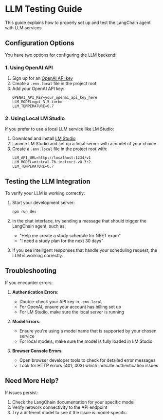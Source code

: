 # LLM Testing Guide

This guide explains how to properly set up and test the LangChain agent with LLM services.

## Configuration Options

You have two options for configuring the LLM backend:

### 1. Using OpenAI API

1. Sign up for an [OpenAI API key](https://platform.openai.com/signup)
2. Create a `.env.local` file in the project root 
3. Add your OpenAI API key:
   ```
   OPENAI_API_KEY=your_openai_api_key_here
   LLM_MODEL=gpt-3.5-turbo
   LLM_TEMPERATURE=0.7
   ```

### 2. Using Local LM Studio

If you prefer to use a local LLM service like LM Studio:

1. Download and install [LM Studio](https://lmstudio.ai/)
2. Launch LM Studio and set up a local server with a model of your choice
3. Create a `.env.local` file in the project root with:
   ```
   LLM_API_URL=http://localhost:1234/v1
   LLM_MODEL=mistral-7b-instruct-v0.3:2
   LLM_TEMPERATURE=0.7
   ```

## Testing the LLM Integration

To verify your LLM is working correctly:

1. Start your development server:
   ```bash
   npm run dev
   ```

2. In the chat interface, try sending a message that should trigger the LangChain agent, such as:
   - "Help me create a study schedule for NEET exam"
   - "I need a study plan for the next 30 days"

3. If you see intelligent responses that handle your scheduling request, the LLM is working correctly.

## Troubleshooting

If you encounter errors:

1. **Authentication Errors**: 
   - Double-check your API key in `.env.local`
   - For OpenAI, ensure your account has billing set up
   - For LM Studio, make sure the local server is running

2. **Model Errors**:
   - Ensure you're using a model name that is supported by your chosen service
   - For local models, make sure the model is fully loaded in LM Studio

3. **Browser Console Errors**:
   - Open browser developer tools to check for detailed error messages
   - Look for HTTP errors (401, 403) which indicate authentication issues

## Need More Help?

If issues persist:

1. Check the LangChain documentation for your specific model
2. Verify network connectivity to the API endpoint
3. Try a different model to see if the issue is model-specific

